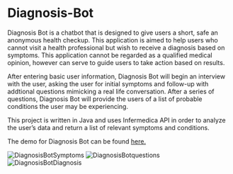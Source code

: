 # Diagnosis-Bot
 
Diagnosis Bot is a chatbot that is designed to give users a short, safe an anonymous health checkup. This application is aimed to help users who cannot visit a health professional but wish to receive a diagnosis based on symptoms. This application cannot be regarded as a qualified medical opinion, however can serve to guide users to take action based on results. 

After entering basic user information, Diagnosis Bot will begin an interview with the user, asking the user for initial symptoms and follow-up with addtional questions mimicking a real life conversation. After a series of questions, Diagnosis Bot will provide the users of a list of probable conditions the user may be experiencing. 

This project is written in Java and uses Infermedica API in order to analyze the user’s data and return a list of relevant symptoms and conditions.    


The demo for Diagnosis Bot can be found [here.](https://drive.google.com/file/d/1Vj_6-begVZpEExYLW9VPB2oRSggkcLLS/view?usp=sharing)

![DiagnosisBotSymptoms](https://user-images.githubusercontent.com/40672145/61983024-bcf6f080-afcc-11e9-98cf-4bfa59401023.PNG)
![DiagnosisBotquestions](https://user-images.githubusercontent.com/40672145/61983030-c08a7780-afcc-11e9-9963-c24548fc71e6.PNG)
![DiagnosisBotDiagnosis](https://user-images.githubusercontent.com/40672145/61983032-c2ecd180-afcc-11e9-8d42-029e1f4febdd.PNG)
